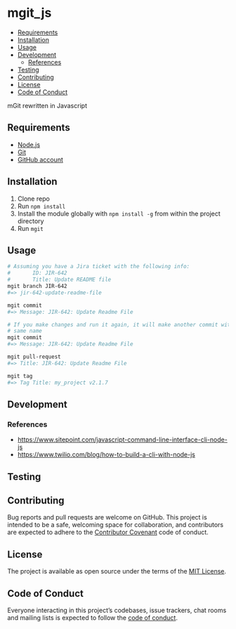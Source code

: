 # mgit_js

- [Requirements](#requirements)
- [Installation](#installation)
- [Usage](#usage)
- [Development](#development)
  - [References](#references)
- [Testing](#testing)
- [Contributing](#contributing)
- [License](#license)
- [Code of Conduct](#code-of-conduct)

mGit rewritten in Javascript 

## Requirements

- [Node.js](http://nodejs.org/)
- [Git](https://git-scm.com/)
- [GitHub account](https://github.com/)

## Installation

1. Clone repo
2. Run `npm install`
3. Install the module globally with `npm install -g` from within the project directory
4. Run `mgit`

## Usage

```bash
# Assuming you have a Jira ticket with the following info:
#       ID: JIR-642
#       Title: Update README file
mgit branch JIR-642
#=> jir-642-update-readme-file

mgit commit
#=> Message: JIR-642: Update Readme File

# If you make changes and run it again, it will make another commit with the
# same name
mgit commit
#=> Message: JIR-642: Update Readme File

mgit pull-request
#=> Title: JIR-642: Update Readme File

mgit tag
#=> Tag Title: my_project v2.1.7
```

## Development

### References

- https://www.sitepoint.com/javascript-command-line-interface-cli-node-js
- https://www.twilio.com/blog/how-to-build-a-cli-with-node-js

## Testing

## Contributing

Bug reports and pull requests are welcome on GitHub. This project is intended to be a safe, welcoming space for collaboration, and contributors are expected to adhere to 
the [Contributor Covenant](http://contributor-covenant.org) code of conduct.

## License

The project is available as open source under the terms of the
[MIT License](https://opensource.org/licenses/MIT).

## Code of Conduct

Everyone interacting in this project’s codebases, issue trackers, chat rooms and mailing lists is expected to follow the [code of conduct](/CODE_OF_CONDUCT.md).
